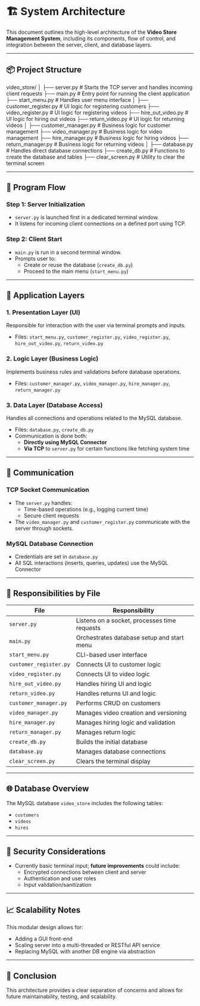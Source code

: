 # 🏗️ System Architecture

This document outlines the high-level architecture of the **Video Store Management System**, including its components, flow of control, and integration between the server, client, and database layers.

---

## 📦 Project Structure

video_store/
│
├── server.py # Starts the TCP server and handles incoming client requests
├── main.py # Entry point for running the client application
├── start_menu.py # Handles user menu interface
│
├── customer_register.py # UI logic for registering customers
├── video_register.py # UI logic for registering videos
├── hire_out_video.py # UI logic for hiring out videos
├── return_video.py # UI logic for returning videos
│
├── customer_manager.py # Business logic for customer management
├── video_manager.py # Business logic for video management
├── hire_manager.py # Business logic for hiring videos
├── return_manager.py # Business logic for returning videos
│
├── database.py # Handles direct database connections
├── create_db.py # Functions to create the database and tables
├── clear_screen.py # Utility to clear the terminal screen

---

## 🔄 Program Flow

### Step 1: Server Initialization

- `server.py` is launched first in a dedicated terminal window.
- It listens for incoming client connections on a defined port using TCP.

### Step 2: Client Start

- `main.py` is run in a second terminal window.
- Prompts user to:
  - Create or reuse the database (`create_db.py`)
  - Proceed to the main menu (`start_menu.py`)

---

## 🧱 Application Layers

### 1. **Presentation Layer (UI)**
Responsible for interaction with the user via terminal prompts and inputs.
- Files: `start_menu.py`, `customer_register.py`, `video_register.py`, `hire_out_video.py`, `return_video.py`

### 2. **Logic Layer (Business Logic)**
Implements business rules and validations before database operations.
- Files: `customer_manager.py`, `video_manager.py`, `hire_manager.py`, `return_manager.py`

### 3. **Data Layer (Database Access)**
Handles all connections and operations related to the MySQL database.
- Files: `database.py`, `create_db.py`
- Communication is done both:
  - **Directly using MySQL Connector**
  - **Via TCP** to `server.py` for certain functions like fetching system time

---

## 📡 Communication

### TCP Socket Communication
- The `server.py` handles:
  - Time-based operations (e.g., logging current time)
  - Secure client requests
- The `video_manager.py` and `customer_register.py` communicate with the server through sockets.

### MySQL Database Connection
- Credentials are set in `database.py`
- All SQL interactions (inserts, queries, updates) use the MySQL Connector

---

## 🧠 Responsibilities by File

| File                | Responsibility                                 |
|---------------------|------------------------------------------------|
| `server.py`         | Listens on a socket, processes time requests   |
| `main.py`           | Orchestrates database setup and start menu     |
| `start_menu.py`     | CLI-based user interface                       |
| `customer_register.py` | Connects UI to customer logic               |
| `video_register.py` | Connects UI to video logic                     |
| `hire_out_video.py` | Handles hiring UI and logic                    |
| `return_video.py`   | Handles returns UI and logic                   |
| `customer_manager.py` | Performs CRUD on customers                   |
| `video_manager.py`  | Manages video creation and versioning          |
| `hire_manager.py`   | Manages hiring logic and validation            |
| `return_manager.py` | Manages return logic                           |
| `create_db.py`      | Builds the initial database                    |
| `database.py`       | Manages database connections                   |
| `clear_screen.py`   | Clears the terminal display                    |

---

## 🌐 Database Overview

The MySQL database `video_store` includes the following tables:

- `customers`
- `videos`
- `hires`

---

## 🔐 Security Considerations

- Currently basic terminal input; **future improvements** could include:
  - Encrypted connections between client and server
  - Authentication and user roles
  - Input validation/sanitization

---

## 📈 Scalability Notes

This modular design allows for:

- Adding a GUI front-end
- Scaling server into a multi-threaded or RESTful API service
- Replacing MySQL with another DB engine via abstraction

---

## 📌 Conclusion

This architecture provides a clear separation of concerns and allows for future maintainability, testing, and scalability.
